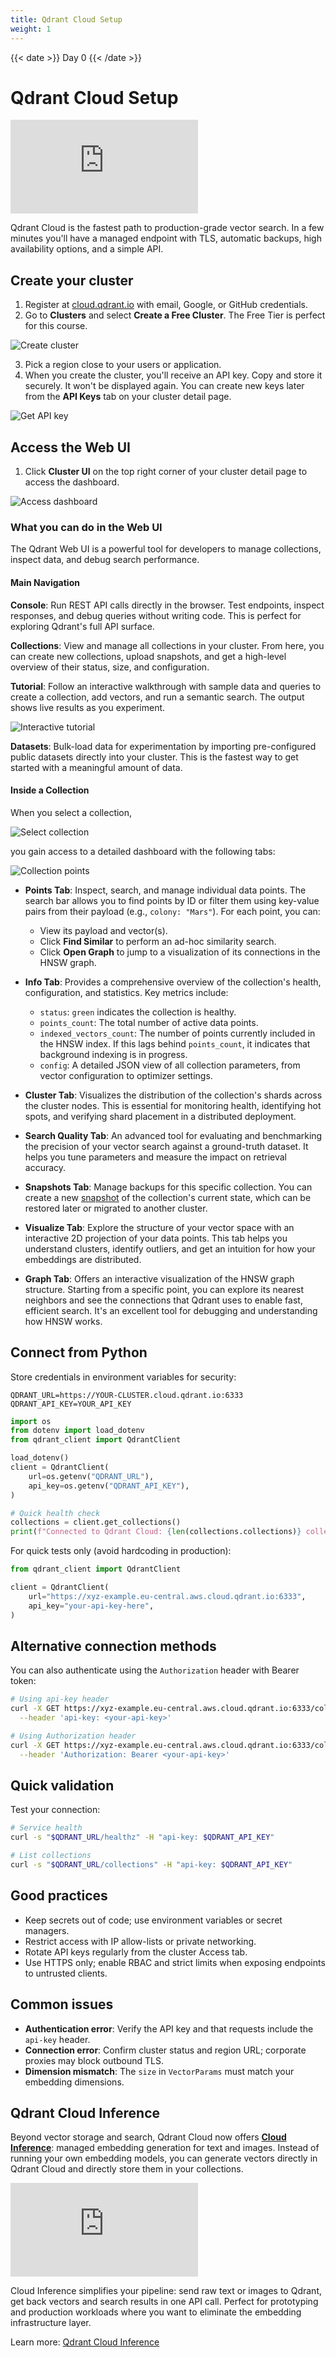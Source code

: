 ```yaml
---
title: Qdrant Cloud Setup
weight: 1
---
```


{{< date >}} Day 0 {{< /date >}}

# Qdrant Cloud Setup

<div class="video">
<iframe 
  src="https://www.youtube.com/embed/PLTlJyrSkng?si=y9fNtxNS34PdcKBk"
  frameborder="0"
  allow="accelerometer; autoplay; clipboard-write; encrypted-media; gyroscope; picture-in-picture; web-share"
  referrerpolicy="strict-origin-when-cross-origin"
  allowfullscreen>
</iframe>
</div>

Qdrant Cloud is the fastest path to production-grade vector search. In a few minutes you'll have a managed endpoint with TLS, automatic backups, high availability options, and a simple API.

## Create your cluster

1. Register at [cloud.qdrant.io](https://cloud.qdrant.io/signup) with email, Google, or GitHub credentials.
2. Go to **Clusters** and select **Create a Free Cluster**. The Free Tier is perfect for this course.

![Create cluster](/docs/gettingstarted/gui-quickstart/create-cluster.png)

3. Pick a region close to your users or application. 
4. When you create the cluster, you'll receive an API key. Copy and store it securely. It won't be displayed again. You can create new keys later from the **API Keys** tab on your cluster detail page.

![Get API key](/docs/gettingstarted/gui-quickstart/api-key.png)


## Access the Web UI

1. Click **Cluster UI** on the top right corner of your cluster detail page to access the dashboard.

![Access dashboard](/docs/gettingstarted/gui-quickstart/access-dashboard.png)

### What you can do in the Web UI

The Qdrant Web UI is a powerful tool for developers to manage collections, inspect data, and debug search performance.

#### Main Navigation

**Console**: Run REST API calls directly in the browser. Test endpoints, inspect responses, and debug queries without writing code. This is perfect for exploring Qdrant's full API surface.

**Collections**: View and manage all collections in your cluster. From here, you can create new collections, upload snapshots, and get a high-level overview of their status, size, and configuration.

**Tutorial**: Follow an interactive walkthrough with sample data and queries to create a collection, add vectors, and run a semantic search. The output shows live results as you experiment.

![Interactive tutorial](/docs/gettingstarted/gui-quickstart/interactive-tutorial.png)

**Datasets**: Bulk-load data for experimentation by importing pre-configured public datasets directly into your cluster. This is the fastest way to get started with a meaningful amount of data.

#### Inside a Collection

When you select a collection, 

![Select collection](/docs/gettingstarted/gui-quickstart/select-collection.png)

you gain access to a detailed dashboard with the following tabs:

![Collection points](/docs/gettingstarted/gui-quickstart/collection-points.png)

*   **Points Tab**: Inspect, search, and manage individual data points. The search bar allows you to find points by ID or filter them using key-value pairs from their payload (e.g., `colony: "Mars"`). For each point, you can:
    *   View its payload and vector(s).
    *   Click **Find Similar** to perform an ad-hoc similarity search.
    *   Click **Open Graph** to jump to a visualization of its connections in the HNSW graph.

*   **Info Tab**: Provides a comprehensive overview of the collection's health, configuration, and statistics. Key metrics include:
    *   `status`: `green` indicates the collection is healthy.
    *   `points_count`: The total number of active data points.
    *   `indexed_vectors_count`: The number of points currently included in the HNSW index. If this lags behind `points_count`, it indicates that background indexing is in progress.
    *   `config`: A detailed JSON view of all collection parameters, from vector configuration to optimizer settings.

*   **Cluster Tab**: Visualizes the distribution of the collection's shards across the cluster nodes. This is essential for monitoring health, identifying hot spots, and verifying shard placement in a distributed deployment.

*   **Search Quality Tab**: An advanced tool for evaluating and benchmarking the precision of your vector search against a ground-truth dataset. It helps you tune parameters and measure the impact on retrieval accuracy.

*   **Snapshots Tab**: Manage backups for this specific collection. You can create a new [snapshot](/documentation/concepts/snapshots/) of the collection's current state, which can be restored later or migrated to another cluster.

*   **Visualize Tab**: Explore the structure of your vector space with an interactive 2D projection of your data points. This tab helps you understand clusters, identify outliers, and get an intuition for how your embeddings are distributed.

*   **Graph Tab**: Offers an interactive visualization of the HNSW graph structure. Starting from a specific point, you can explore its nearest neighbors and see the connections that Qdrant uses to enable fast, efficient search. It's an excellent tool for debugging and understanding how HNSW works.

## Connect from Python

Store credentials in environment variables for security:

```env
QDRANT_URL=https://YOUR-CLUSTER.cloud.qdrant.io:6333
QDRANT_API_KEY=YOUR_API_KEY
```

```python
import os
from dotenv import load_dotenv
from qdrant_client import QdrantClient

load_dotenv()
client = QdrantClient(
    url=os.getenv("QDRANT_URL"),
    api_key=os.getenv("QDRANT_API_KEY"),
)

# Quick health check
collections = client.get_collections()
print(f"Connected to Qdrant Cloud: {len(collections.collections)} collections")
```

For quick tests only (avoid hardcoding in production):

```python
from qdrant_client import QdrantClient

client = QdrantClient(
    url="https://xyz-example.eu-central.aws.cloud.qdrant.io:6333",
    api_key="your-api-key-here",
)
```

## Alternative connection methods

You can also authenticate using the `Authorization` header with Bearer token:

```bash
# Using api-key header
curl -X GET https://xyz-example.eu-central.aws.cloud.qdrant.io:6333/collections \
  --header 'api-key: <your-api-key>'

# Using Authorization header  
curl -X GET https://xyz-example.eu-central.aws.cloud.qdrant.io:6333/collections \
  --header 'Authorization: Bearer <your-api-key>'
```

## Quick validation

Test your connection:

```bash
# Service health
curl -s "$QDRANT_URL/healthz" -H "api-key: $QDRANT_API_KEY"

# List collections
curl -s "$QDRANT_URL/collections" -H "api-key: $QDRANT_API_KEY"
```

## Good practices

- Keep secrets out of code; use environment variables or secret managers.
- Restrict access with IP allow-lists or private networking.
- Rotate API keys regularly from the cluster Access tab.
- Use HTTPS only; enable RBAC and strict limits when exposing endpoints to untrusted clients.

## Common issues

- **Authentication error**: Verify the API key and that requests include the `api-key` header.
- **Connection error**: Confirm cluster status and region URL; corporate proxies may block outbound TLS.
- **Dimension mismatch**: The `size` in `VectorParams` must match your embedding dimensions.

## Qdrant Cloud Inference

Beyond vector storage and search, Qdrant Cloud now offers **[Cloud Inference](/cloud-inference/)**: managed embedding generation for text and images. Instead of running your own embedding models, you can generate vectors directly in Qdrant Cloud and directly store them in your collections. 

<div class="video">
<iframe
  src="https://www.youtube.com/embed/nJIX0zhrBL4?rel=0"
  frameborder="0"
  allow="accelerometer; autoplay; clipboard-write; encrypted-media; gyroscope; picture-in-picture; web-share"
  referrerpolicy="strict-origin-when-cross-origin"
  allowfullscreen>
</iframe>
</div>

Cloud Inference simplifies your pipeline: send raw text or images to Qdrant, get back vectors and search results in one API call. Perfect for prototyping and production workloads where you want to eliminate the embedding infrastructure layer.

Learn more: [Qdrant Cloud Inference](/documentation/cloud/inference/)